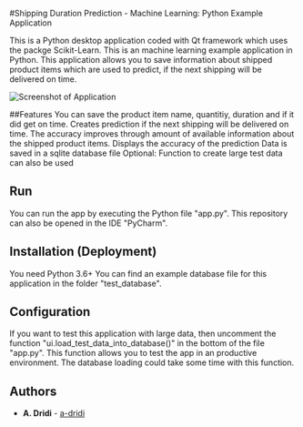 #Shipping Duration Prediction - Machine Learning: Python Example Application

This is a Python desktop application coded with Qt framework which uses the packge Scikit-Learn. This is an machine learning example application in Python.
This application allows you to save information about shipped product items which are used to predict, if the next shipping will be delivered on time. 

![Screenshot of Application](https://raw.githubusercontent.com/a-dridi/ml_shipping_item_on_time_prediction/master/img/screenshot.PNG)

##Features
You can save the product item name, quantitiy, duration and if it did get on time. 
Creates prediction if the next shipping will be delivered on time. The accuracy improves through amount of available information about the shipped product items. 
Displays the accuracy of the prediction
Data is saved in a sqlite database file
Optional: Function to create large test data can also be used

## Run
You can run the app by executing the Python file "app.py".
This repository can also be opened in the IDE "PyCharm".


## Installation (Deployment)
You need Python 3.6+
You can find an example database file for this application in the folder "test_database".

## Configuration
If you want to test this application with large data, then uncomment the function "ui.load_test_data_into_database()" in the bottom of the file "app.py". This function allows you to test the app in an productive environment. The database loading could take some time with this function. 

## Authors

* **A. Dridi** - [a-dridi](https://github.com/a-dridi/)

